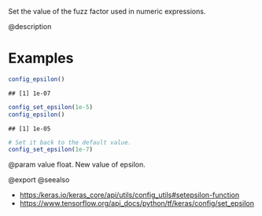 Set the value of the fuzz factor used in numeric expressions.

@description

# Examples

```r
config_epsilon()
```

```
## [1] 1e-07
```


```r
config_set_epsilon(1e-5)
config_epsilon()
```

```
## [1] 1e-05
```


```r
# Set it back to the default value.
config_set_epsilon(1e-7)
```

@param value
float. New value of epsilon.

@export
@seealso
+ <https:/keras.io/keras_core/api/utils/config_utils#setepsilon-function>
+ <https://www.tensorflow.org/api_docs/python/tf/keras/config/set_epsilon>
